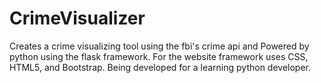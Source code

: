 # CrimeVisualizer
Creates a crime visualizing tool using the fbi's crime api and Powered by python using the flask framework. For the website framework uses CSS, HTML5, and Bootstrap. Being developed for a learning python developer.
